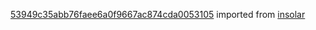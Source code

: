 [53949c35abb76faee6a0f9667ac874cda0053105](https://github.com/insolar/insolar/commit/53949c35abb76faee6a0f9667ac874cda0053105) imported from [insolar](https://github.com/insolar/insolar)
